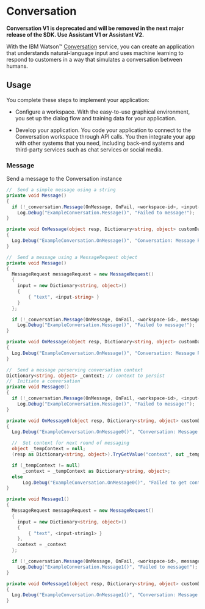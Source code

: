 # Conversation

**Conversation V1 is deprecated and will be removed in the next major release of the SDK. Use Assistant V1 or Assistant V2.**

With the IBM Watson™ [Conversation][conversation] service, you can create an application that understands natural-language input and uses machine learning to respond to customers in a way that simulates a conversation between humans.

## Usage
You complete these steps to implement your application:

* Configure a workspace. With the easy-to-use graphical environment, you set up the dialog flow and training data for your application.

* Develop your application. You code your application to connect to the Conversation workspace through API calls. You then integrate your app with other systems that you need, including back-end systems and third-party services such as chat services or social media.

### Message
Send a message to the Conversation instance
```cs
//  Send a simple message using a string
private void Message()
{
  if (!_conversation.Message(OnMessage, OnFail, <workspace-id>, <input-string>))
    Log.Debug("ExampleConversation.Message()", "Failed to message!");
}

private void OnMessage(object resp, Dictionary<string, object> customData)
{
  Log.Debug("ExampleConversation.OnMessage()", "Conversation: Message Response: {0}", customData["json"].ToString());
}
```
```cs
//  Send a message using a MessageRequest object
private void Message()
{
  MessageRequest messageRequest = new MessageRequest()
  {
    input = new Dictionary<string, object>()
    {
        { "text", <input-string> }
    }
  };

  if (!_conversation.Message(OnMessage, OnFail, <workspace-id>, messageRequest))
    Log.Debug("ExampleConversation.Message()", "Failed to message!");
}

private void OnMessage(object resp, Dictionary<string, object> customData)
{
  Log.Debug("ExampleConversation.OnMessage()", "Conversation: Message Response: {0}", customData["json"].ToString());
}
```
```cs
//  Send a message perserving conversation context
Dictionary<string, object> _context; // context to persist
//  Initiate a conversation
private void Message0()
{
  if (!_conversation.Message(OnMessage, OnFail, <workspace-id>, <input-string0>))
    Log.Debug("ExampleConversation.Message()", "Failed to message!");
}

private void OnMessage0(object resp, Dictionary<string, object> customData)
{
  Log.Debug("ExampleConversation.OnMessage0()", "Conversation: Message Response: {0}", customData["json"].ToString());

  //  Set context for next round of messaging
  object _tempContext = null;
  (resp as Dictionary<string, object>).TryGetValue("context", out _tempContext);

  if (_tempContext != null)
      _context = _tempContext as Dictionary<string, object>;
  else
      Log.Debug("ExampleConversation.OnMessage0()", "Failed to get context");
}

private void Message1()
{
  MessageRequest messageRequest = new MessageRequest()
  {
    input = new Dictionary<string, object>()
    {
        { "text", <input-string1> }
    },
    context = _context
  };

  if (!_conversation.Message(OnMessage, OnFail, <workspace-id>, messageRequest))
    Log.Debug("ExampleConversation.Message1()", "Failed to message!");
}

private void OnMessage1(object resp, Dictionary<string, object> customData)
{
  Log.Debug("ExampleConversation.OnMessage1()", "Conversation: Message Response: {0}", customData["json"].ToString());
}
```

[conversation]: https://console.bluemix.net/docs/services/conversation/index.html
